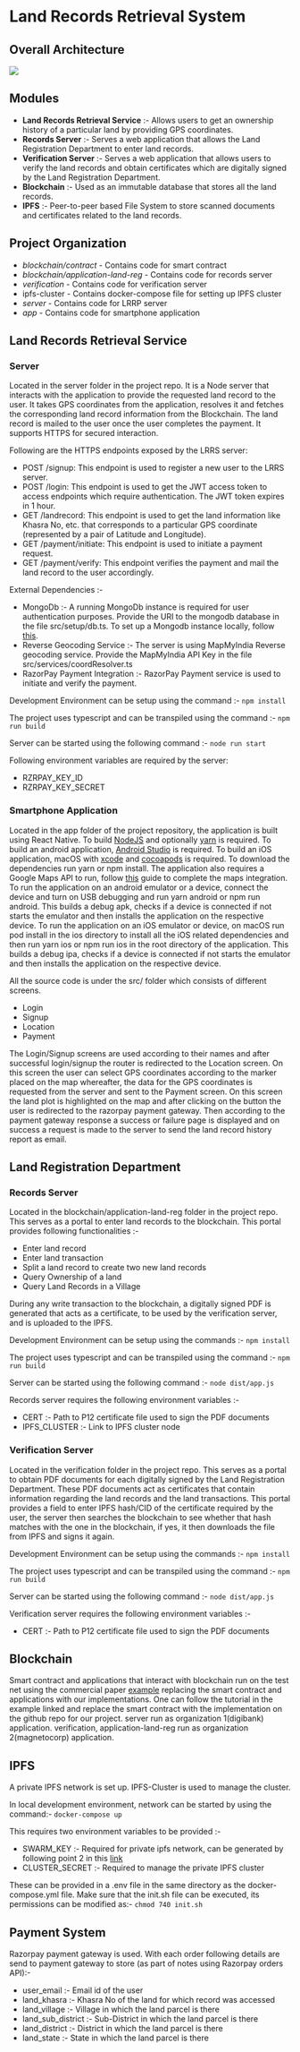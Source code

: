 
# Land Records Retrieval System
## Overall Architecture
![](https://github.com/sakshamTanwar/BTP/blob/master/Design%20Artifacts/overall_architecture.jpeg)

## Modules

-  **Land Records Retrieval Service** :- Allows users to get an ownership history of a particular land by providing GPS coordinates.
-   **Records Server** :- Serves a web application that allows the Land Registration Department to enter land records.
-   **Verification Server** :- Serves a web application that allows users to verify the land records and obtain certificates which are digitally signed by the Land Registration Department.
-  **Blockchain** :- Used as an immutable database that stores all the land records.
- **IPFS** :- Peer-to-peer based File System to store scanned documents and certificates related to the land records.

## Project Organization
-   *blockchain/contract* - Contains code for smart contract
-   *blockchain/application-land-reg* - Contains code for records server
-   *verification* - Contains code for verification server
-   ipfs-cluster - Contains docker-compose file for setting up IPFS cluster
- *server* - Contains code for LRRP server  
-  *app* - Contains code for smartphone application

##  Land Records Retrieval Service
### Server
Located in the server folder in the project repo.
It is a Node server that interacts with the application to provide the requested land record to the user. It takes GPS coordinates from the application, resolves it and fetches the corresponding land record information from the Blockchain. The land record is mailed to the user once the user completes the payment. It supports HTTPS for secured interaction.

Following are the HTTPS endpoints exposed by the LRRS server:
-   POST /signup: This endpoint is used to register a new user to the LRRS server.
-   POST /login: This endpoint is used to get the JWT access token to access endpoints which require authentication. The JWT token expires in 1 hour.
 -   GET /landrecord: This endpoint is used to get the land information like Khasra No, etc. that corresponds to a particular GPS coordinate (represented by a pair of Latitude and Longitude).
-   GET /payment/initiate: This endpoint is used to initiate a payment request.
-   GET /payment/verify: This endpoint verifies the payment and mail the land record to the user accordingly.

External Dependencies :-
-   MongoDb :- A running MongoDb instance is required for user authentication purposes. Provide the URI to the mongodb database in the file src/setup/db.ts. To set up a Mongodb instance locally, follow [this](https://docs.mongodb.com/manual/installation/).
-   Reverse Geocoding Service :- The server is using MapMyIndia Reverse geocoding service. Provide the MapMyIndia API Key in the file src/services/coordResolver.ts    
-   RazorPay Payment Integration :- RazorPay Payment service is used to initiate and verify the payment.

Development Environment can be setup using the command :-
`npm install`

The project uses typescript and can be transpiled using the command :-
`npm run build`

Server can be started using the following command :-
`node run start`

Following environment variables are required by the server:
 - RZRPAY_KEY_ID
 - RZRPAY_KEY_SECRET

###  Smartphone Application
Located in the app folder of the project repository, the application is built using React Native.
To build [NodeJS](https://nodejs.org/en/) and optionally [yarn](https://yarnpkg.com/) is required.
To build an android application, [Android Studio](https://developer.android.com/studio) is required.
To build an iOS application, macOS with [xcode](https://developer.apple.com/xcode/) and [cocoapods](https://cocoapods.org/) is required.
To download the dependencies run yarn or npm install.
The application also requires a Google Maps API to run, follow [this](https://github.com/react-native-maps/react-native-maps/blob/master/docs/installation.md) guide to complete the maps integration.
To run the application on an android emulator or a device, connect the device and turn on USB debugging and run yarn android or npm run android. This builds a debug apk, checks if a device is connected if not starts the emulator and then installs the application on the respective device.
To run the application on an iOS emulator or device, on macOS run pod install in the ios directory to install all the iOS related dependencies and then run yarn ios or npm run ios in the root directory of the application. This builds a debug ipa, checks if a device is connected if not starts the emulator and then installs the application on the respective device.

All the source code is under the src/ folder which consists of different screens. 
-  Login
-   Signup
-   Location
-   Payment

The Login/Signup screens are used according to their names and after successful login/signup the router is redirected to the Location screen. On this screen the user can select GPS coordinates according to the marker placed on the map whereafter, the data for the GPS coordinates is requested from the server and sent to the Payment screen. On this screen the land plot is highlighted on the map and after clicking on the button the user is redirected to the razorpay payment gateway. Then according to the payment gateway response a success or failure page is displayed and on success a request is made to the server to send the land record history report as email.

## Land Registration Department
### Records Server
Located in the blockchain/application-land-reg folder in the project repo.
This serves as a portal to enter land records to the blockchain.
This portal provides following functionalities :-
-   Enter land record
-   Enter land transaction
-   Split a land record to create two new land records
-   Query Ownership of a land
-   Query Land Records in a Village

During any write transaction to the blockchain, a digitally signed PDF is generated that acts as a certificate, to be used by the verification server, and is uploaded to the IPFS.

Development Environment can be setup using the commands :-
`npm install`

The project uses typescript and can be transpiled using the command :-
`npm run build`

Server can be started using the following command :-
`node dist/app.js`

Records server requires the following environment variables :-
-   CERT :- Path to P12 certificate file used to sign the PDF documents
-   IPFS_CLUSTER :- Link to IPFS cluster node

###  Verification Server
Located in the verification folder in the project repo.
This serves as a portal to obtain PDF documents for each digitally signed by the Land Registration Department. These PDF documents act as certificates that contain information regarding the land records and the land transactions.
This portal provides a field to enter IPFS hash/CID of the certificate required by the user, the server then searches the blockchain to see whether that hash matches with the one in the blockchain, if yes, it then downloads the file from IPFS and signs it again.

Development Environment can be setup using the commands :-
`npm install`

The project uses typescript and can be transpiled using the command :-
`npm run build`

Server can be started using the following command :-
`node dist/app.js`

Verification server requires the following environment variables :-
-   CERT :- Path to P12 certificate file used to sign the PDF documents

## Blockchain
Smart contract and applications that interact with blockchain run on the test net using the commercial paper [example](https://hyperledger-fabric.readthedocs.io/en/latest/tutorial/commercial_paper.html) replacing the smart contract and applications with our implementations.
One can follow the tutorial in the example linked and replace the smart contract with the implementation on the github repo for our project.
server run as organization 1(digibank) application.
verification, application-land-reg run as organization 2(magnetocorp) application.

## IPFS
A private IPFS network is set up. IPFS-Cluster is used to manage the cluster.

In local development environment, network can be started by using the command:-
`docker-compose up`

This requires two environment variables to be provided :-
-   SWARM_KEY :- Required for private ipfs network, can be generated by following point 2 in this [link](https://github.com/ahester57/ipfs-private-swarm)
-   CLUSTER_SECRET :- Required to manage the private IPFS cluster

These can be provided in a .env file in the same directory as the docker-compose.yml file.
Make sure that the init.sh file can be executed, its permissions can be modified as:-
`chmod 740 init.sh`


##  Payment System
Razorpay payment gateway is used.
With each order following details are send to payment gateway to store (as part of notes using Razorpay orders API):-
-   user_email :- Email id of the user
-   land_khasra :- Khasra No of the land for which record was accessed
-   land_village :- Village in which the land parcel is there
-   land_sub_district :- Sub-District in which the land parcel is there
-   land_district :- District in which the land parcel is there
-   land_state :- State in which the land parcel is there
